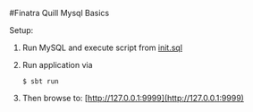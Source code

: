 #Finatra Quill Mysql Basics

Setup:

 1. Run MySQL and execute script from [init.sql](./sql/init.sql)
 2. Run application via
 
    ```$ sbt run```

 3. Then browse to: [http://127.0.0.1:9999](http://127.0.0.1:9999)